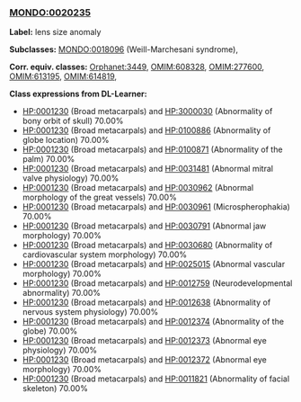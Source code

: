 
### [MONDO:0020235](http://purl.obolibrary.org/obo/MONDO_0020235)
**Label:** lens size anomaly

**Subclasses:** [MONDO:0018096](http://purl.obolibrary.org/obo/MONDO_0018096) (Weill-Marchesani syndrome), 

**Corr. equiv. classes:** [Orphanet:3449](http://www.orpha.net/ORDO/Orphanet_3449), [OMIM:608328](http://purl.obolibrary.org/obo/OMIM_608328), [OMIM:277600](http://purl.obolibrary.org/obo/OMIM_277600), [OMIM:613195](http://purl.obolibrary.org/obo/OMIM_613195), [OMIM:614819](http://purl.obolibrary.org/obo/OMIM_614819), 

**Class expressions from DL-Learner:**

- [HP:0001230](http://purl.obolibrary.org/obo/HP_0001230) (Broad metacarpals) and [HP:3000030](http://purl.obolibrary.org/obo/HP_3000030) (Abnormality of bony orbit of skull) 70.00%
- [HP:0001230](http://purl.obolibrary.org/obo/HP_0001230) (Broad metacarpals) and [HP:0100886](http://purl.obolibrary.org/obo/HP_0100886) (Abnormality of globe location) 70.00%
- [HP:0001230](http://purl.obolibrary.org/obo/HP_0001230) (Broad metacarpals) and [HP:0100871](http://purl.obolibrary.org/obo/HP_0100871) (Abnormality of the palm) 70.00%
- [HP:0001230](http://purl.obolibrary.org/obo/HP_0001230) (Broad metacarpals) and [HP:0031481](http://purl.obolibrary.org/obo/HP_0031481) (Abnormal mitral valve physiology) 70.00%
- [HP:0001230](http://purl.obolibrary.org/obo/HP_0001230) (Broad metacarpals) and [HP:0030962](http://purl.obolibrary.org/obo/HP_0030962) (Abnormal morphology of the great vessels) 70.00%
- [HP:0001230](http://purl.obolibrary.org/obo/HP_0001230) (Broad metacarpals) and [HP:0030961](http://purl.obolibrary.org/obo/HP_0030961) (Microspherophakia) 70.00%
- [HP:0001230](http://purl.obolibrary.org/obo/HP_0001230) (Broad metacarpals) and [HP:0030791](http://purl.obolibrary.org/obo/HP_0030791) (Abnormal jaw morphology) 70.00%
- [HP:0001230](http://purl.obolibrary.org/obo/HP_0001230) (Broad metacarpals) and [HP:0030680](http://purl.obolibrary.org/obo/HP_0030680) (Abnormality of cardiovascular system morphology) 70.00%
- [HP:0001230](http://purl.obolibrary.org/obo/HP_0001230) (Broad metacarpals) and [HP:0025015](http://purl.obolibrary.org/obo/HP_0025015) (Abnormal vascular morphology) 70.00%
- [HP:0001230](http://purl.obolibrary.org/obo/HP_0001230) (Broad metacarpals) and [HP:0012759](http://purl.obolibrary.org/obo/HP_0012759) (Neurodevelopmental abnormality) 70.00%
- [HP:0001230](http://purl.obolibrary.org/obo/HP_0001230) (Broad metacarpals) and [HP:0012638](http://purl.obolibrary.org/obo/HP_0012638) (Abnormality of nervous system physiology) 70.00%
- [HP:0001230](http://purl.obolibrary.org/obo/HP_0001230) (Broad metacarpals) and [HP:0012374](http://purl.obolibrary.org/obo/HP_0012374) (Abnormality of the globe) 70.00%
- [HP:0001230](http://purl.obolibrary.org/obo/HP_0001230) (Broad metacarpals) and [HP:0012373](http://purl.obolibrary.org/obo/HP_0012373) (Abnormal eye physiology) 70.00%
- [HP:0001230](http://purl.obolibrary.org/obo/HP_0001230) (Broad metacarpals) and [HP:0012372](http://purl.obolibrary.org/obo/HP_0012372) (Abnormal eye morphology) 70.00%
- [HP:0001230](http://purl.obolibrary.org/obo/HP_0001230) (Broad metacarpals) and [HP:0011821](http://purl.obolibrary.org/obo/HP_0011821) (Abnormality of facial skeleton) 70.00%


